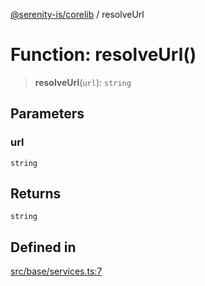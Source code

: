[@serenity-is/corelib](../README.md) / resolveUrl

# Function: resolveUrl()

> **resolveUrl**(`url`): `string`

## Parameters

### url

`string`

## Returns

`string`

## Defined in

[src/base/services.ts:7](https://github.com/serenity-is/serenity/blob/master/packages/corelib/src/base/services.ts#L7)
